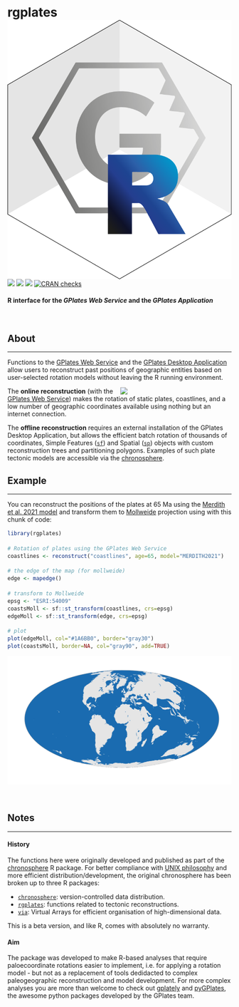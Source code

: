 
# rgplates <img src="man/figures/logo.png" align="right" />

[![](https://img.shields.io/badge/devel%20version-0.3.2-green.svg)](https://github.com/adamkocsis/rgplates)
[![](https://www.r-pkg.org/badges/version/rgplates?color=blue)](https://cran.r-project.org/package=rgplates)
[![](https://cranlogs.r-pkg.org/badges/grand-total/rgplates?color=yellow)](https://cran.r-project.org/package=rgplates)
[![CRAN
checks](https://badges.cranchecks.info/summary/rgplates.svg)](https://cran.r-project.org/web/checks/check_results_rgplates.html)

#### R interface for the *GPlates Web Service* and the *GPlates Application*

<br>

## About

-----

Functions to the [GPlates Web Service](https://gws.gplates.org/) and the
[GPlates Desktop Application](https://www.gplates.org/) allow users to
reconstruct past positions of geographic entities based on user-selected
rotation models without leaving the R running environment.

<a href="https://www.gplates.org/"><img src="https://www.gplates.org/static/414ecd6de023f40b06d3749161135550/newlogo.svg" width=250 align="right"></a>

The **online reconstruction** (with the [GPlates Web
Service](https://gws.gplates.org/)) makes the rotation of static plates,
coastlines, and a low number of geographic coordinates available using
nothing but an internet connection.

The **offline reconstruction** requires an external installation of the
GPlates Desktop Application, but allows the efficient batch rotation of
thousands of coordinates, Simple Features
([`sf`](https://cran.r-project.org/package=sf)) and Spatial
([`sp`](https://cran.r-project.org/package=sp)) objects with custom
reconstruction trees and partitioning polygons. Examples of such plate
tectonic models are accessible via the
[chronosphere](http://www.chronosphere.info/).

## Example

-----

You can reconstruct the positions of the plates at 65 Ma using the
[Merdith et al. 2021
model](https://www.sciencedirect.com/science/article/pii/S0012825220305237)
and transform them to [Mollweide](https://epsg.io/54009) projection
using with this chunk of code:

``` r
library(rgplates)

# Rotation of plates using the GPlates Web Service
coastlines <- reconstruct("coastlines", age=65, model="MERDITH2021")

# the edge of the map (for mollweide)
edge <- mapedge()

# transform to Mollweide
epsg <- "ESRI:54009"
coastsMoll <- sf::st_transform(coastlines, crs=epsg)
edgeMoll <- sf::st_transform(edge, crs=epsg)

# plot
plot(edgeMoll, col="#1A6BB0", border="gray30")
plot(coastsMoll, border=NA, col="gray90", add=TRUE)
```

![](man/figures/rgplates_example.png)

<br>

## Notes

-----

#### History

The functions here were originally developed and published as part of
the [chronosphere](https://chronosphere.info/r_client/) R package. For
better compliance with [UNIX
philosophy](https://en.wikipedia.org/wiki/Unix_philosophy) and more
efficient distribution/development, the original chronosphere has been
broken up to three R packages:

  - [`chronosphere`](https://chronosphere.info/r_client/):
    version-controlled data distribution.
  - [`rgplates`](https://adamkocsis.github.io/rgplates/): functions
    related to tectonic reconstructions.
  - [`via`](https://adamkocsis.github.io/via/): Virtual Arrays for
    efficient organisation of high-dimensional data.

This is a beta version, and like R, comes with absolutely no warranty.

#### Aim

The package was developed to make R-based analyses that require
paloecoordinate rotations easier to implement, i.e. for applying a
rotation model - but not as a replacement of tools dedidacted to complex
paleogeographic reconstruction and model development. For more complex
analyses you are more than welcome to check out
[gplately](https://gplates.github.io/gplately/) and
[pyGPlates](https://www.gplates.org/docs/pygplates/), the awesome python
packages developed by the GPlates team.
